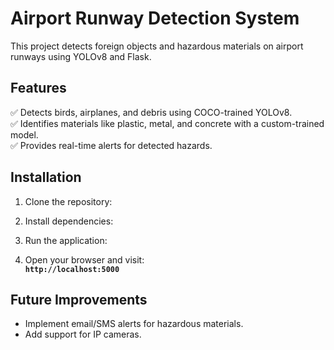 # Airport Runway Detection System

This project detects foreign objects and hazardous materials on airport runways using YOLOv8 and Flask.

## Features
✅ Detects birds, airplanes, and debris using COCO-trained YOLOv8.  
✅ Identifies materials like plastic, metal, and concrete with a custom-trained model.  
✅ Provides real-time alerts for detected hazards.  

## Installation
1. Clone the repository:  

2. Install dependencies:  

3. Run the application:  

4. Open your browser and visit:  
**`http://localhost:5000`**

## Future Improvements
- Implement email/SMS alerts for hazardous materials.
- Add support for IP cameras.
